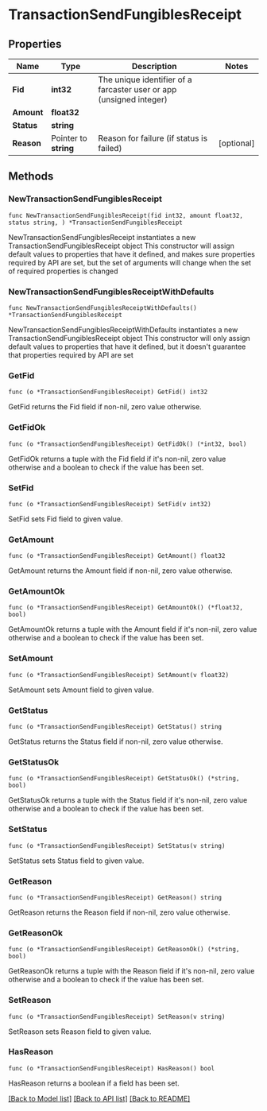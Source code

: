 # TransactionSendFungiblesReceipt

## Properties

Name | Type | Description | Notes
------------ | ------------- | ------------- | -------------
**Fid** | **int32** | The unique identifier of a farcaster user or app (unsigned integer) | 
**Amount** | **float32** |  | 
**Status** | **string** |  | 
**Reason** | Pointer to **string** | Reason for failure (if status is failed) | [optional] 

## Methods

### NewTransactionSendFungiblesReceipt

`func NewTransactionSendFungiblesReceipt(fid int32, amount float32, status string, ) *TransactionSendFungiblesReceipt`

NewTransactionSendFungiblesReceipt instantiates a new TransactionSendFungiblesReceipt object
This constructor will assign default values to properties that have it defined,
and makes sure properties required by API are set, but the set of arguments
will change when the set of required properties is changed

### NewTransactionSendFungiblesReceiptWithDefaults

`func NewTransactionSendFungiblesReceiptWithDefaults() *TransactionSendFungiblesReceipt`

NewTransactionSendFungiblesReceiptWithDefaults instantiates a new TransactionSendFungiblesReceipt object
This constructor will only assign default values to properties that have it defined,
but it doesn't guarantee that properties required by API are set

### GetFid

`func (o *TransactionSendFungiblesReceipt) GetFid() int32`

GetFid returns the Fid field if non-nil, zero value otherwise.

### GetFidOk

`func (o *TransactionSendFungiblesReceipt) GetFidOk() (*int32, bool)`

GetFidOk returns a tuple with the Fid field if it's non-nil, zero value otherwise
and a boolean to check if the value has been set.

### SetFid

`func (o *TransactionSendFungiblesReceipt) SetFid(v int32)`

SetFid sets Fid field to given value.


### GetAmount

`func (o *TransactionSendFungiblesReceipt) GetAmount() float32`

GetAmount returns the Amount field if non-nil, zero value otherwise.

### GetAmountOk

`func (o *TransactionSendFungiblesReceipt) GetAmountOk() (*float32, bool)`

GetAmountOk returns a tuple with the Amount field if it's non-nil, zero value otherwise
and a boolean to check if the value has been set.

### SetAmount

`func (o *TransactionSendFungiblesReceipt) SetAmount(v float32)`

SetAmount sets Amount field to given value.


### GetStatus

`func (o *TransactionSendFungiblesReceipt) GetStatus() string`

GetStatus returns the Status field if non-nil, zero value otherwise.

### GetStatusOk

`func (o *TransactionSendFungiblesReceipt) GetStatusOk() (*string, bool)`

GetStatusOk returns a tuple with the Status field if it's non-nil, zero value otherwise
and a boolean to check if the value has been set.

### SetStatus

`func (o *TransactionSendFungiblesReceipt) SetStatus(v string)`

SetStatus sets Status field to given value.


### GetReason

`func (o *TransactionSendFungiblesReceipt) GetReason() string`

GetReason returns the Reason field if non-nil, zero value otherwise.

### GetReasonOk

`func (o *TransactionSendFungiblesReceipt) GetReasonOk() (*string, bool)`

GetReasonOk returns a tuple with the Reason field if it's non-nil, zero value otherwise
and a boolean to check if the value has been set.

### SetReason

`func (o *TransactionSendFungiblesReceipt) SetReason(v string)`

SetReason sets Reason field to given value.

### HasReason

`func (o *TransactionSendFungiblesReceipt) HasReason() bool`

HasReason returns a boolean if a field has been set.


[[Back to Model list]](../README.md#documentation-for-models) [[Back to API list]](../README.md#documentation-for-api-endpoints) [[Back to README]](../README.md)


